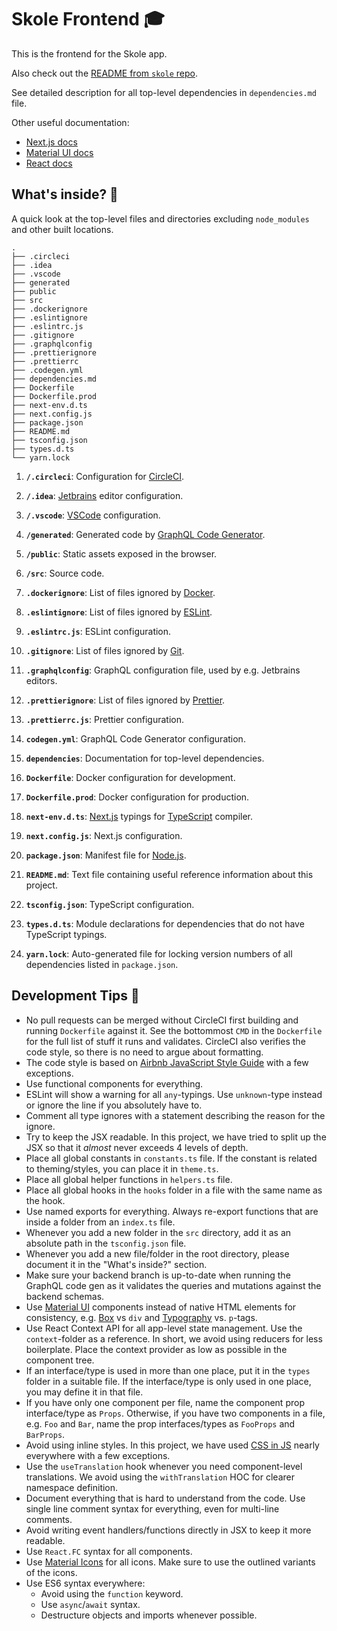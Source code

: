 # Skole Frontend 🎓

This is the frontend for the Skole app.

Also check out the [README from `skole` repo](https://github.com/ruohola/skole/blob/develop/README.md).

See detailed description for all top-level dependencies in `dependencies.md` file.

Other useful documentation:

-   [Next.js docs](https://nextjs.org/docs)
-   [Material UI docs](https://material-ui.com/)
-   [React docs](https://reactjs.org/docs/getting-started.html)

## What's inside? 🧐

A quick look at the top-level files and directories excluding `node_modules` and other built locations.

    .
    ├── .circleci
    ├── .idea
    ├── .vscode
    ├── generated
    ├── public
    ├── src
    ├── .dockerignore
    ├── .eslintignore
    ├── .eslintrc.js
    ├── .gitignore
    ├── .graphqlconfig
    ├── .prettierignore
    ├── .prettierrc
    ├── .codegen.yml
    ├── dependencies.md
    ├── Dockerfile
    ├── Dockerfile.prod
    ├── next-env.d.ts
    ├── next.config.js
    ├── package.json
    ├── README.md
    ├── tsconfig.json
    ├── types.d.ts
    └── yarn.lock

1.  **`/.circleci`**: Configuration for [CircleCI](https://circleci.com/).

2.  **`/.idea`**: [Jetbrains](https://www.jetbrains.com/) editor configuration.

3.  **`/.vscode`**: [VSCode](https://code.visualstudio.com/) configuration.

4.  **`/generated`**: Generated code by [GraphQL Code Generator](https://www.npmjs.com/package/@graphql-codegen).

5.  **`/public`**: Static assets exposed in the browser.

6.  **`/src`**: Source code.

7.  **`.dockerignore`**: List of files ignored by [Docker](https://www.docker.com/).

8.  **`.eslintignore`**: List of files ignored by [ESLint](https://www.npmjs.com/package/eslint).

9.  **`.eslintrc.js`**: ESLint configuration.

10. **`.gitignore`**: List of files ignored by [Git](https://git-scm.com/).

11. **`.graphqlconfig`**: GraphQL configuration file, used by e.g. Jetbrains editors.

12. **`.prettierignore`**: List of files ignored by [Prettier](https://prettier.io/).

13. **`.prettierrc.js`**: Prettier configuration.

14. **`codegen.yml`**: GraphQL Code Generator configuration.

15. **`dependencies`**: Documentation for top-level dependencies.

16. **`Dockerfile`**: Docker configuration for development.

17. **`Dockerfile.prod`**: Docker configuration for production.

18. **`next-env.d.ts`**: [Next.js](https://nextjs.org/) typings for [TypeScript](https://www.typescriptlang.org/) compiler.

19. **`next.config.js`**: Next.js configuration.

20. **`package.json`**: Manifest file for [Node.js](https://nodejs.org/en/).

21. **`README.md`**: Text file containing useful reference information about this project.

22. **`tsconfig.json`**: TypeScript configuration.

23. **`types.d.ts`**: Module declarations for dependencies that do not have TypeScript typings.

24. **`yarn.lock`**: Auto-generated file for locking version numbers of all dependencies listed in `package.json`.

## Development Tips 🚀

-   No pull requests can be merged without CircleCI first building and running `Dockerfile` against it. See the bottommost `CMD` in the `Dockerfile` for the full list of stuff it runs and validates.
    CircleCI also verifies the code style, so there is no need to argue about formatting.
-   The code style is based on [Airbnb JavaScript Style Guide](https://airbnb.io/javascript/react/) with a few exceptions.
-   Use functional components for everything.
-   ESLint will show a warning for all `any`-typings. Use `unknown`-type instead or ignore the line if you absolutely have to.
-   Comment all type ignores with a statement describing the reason for the ignore.
-   Try to keep the JSX readable. In this project, we have tried to split up the JSX so that it _almost_ never exceeds 4 levels of depth.
-   Place all global constants in `constants.ts` file. If the constant is related to theming/styles, you can place it in `theme.ts`.
-   Place all global helper functions in `helpers.ts` file.
-   Place all global hooks in the `hooks` folder in a file with the same name as the hook.
-   Use named exports for everything. Always re-export functions that are inside a folder from an `index.ts` file.
-   Whenever you add a new folder in the `src` directory, add it as an absolute path in the `tsconfig.json` file.
-   Whenever you add a new file/folder in the root directory, please document it in the "What's inside?" section.
-   Make sure your backend branch is up-to-date when running the GraphQL code gen as it validates the queries and mutations against the backend schemas.
-   Use [Material UI](https://material-ui.com/) components instead of native HTML elements for consistency, e.g. [Box](https://material-ui.com/components/box/#box) vs `div` and [Typography](https://material-ui.com/components/typography/#typography) vs. `p`-tags.
-   Use React Context API for all app-level state management. Use the `context`-folder as a reference. In short, we avoid using reducers for less boilerplate. Place the context provider as low as possible in the component tree.
-   If an interface/type is used in more than one place, put it in the `types` folder in a suitable file. If the interface/type is only used in one place, you may define it in that file.
-   If you have only one component per file, name the component prop interface/type as `Props`. Otherwise, if you have two components in a file, e.g. `Foo` and `Bar`, name the prop interfaces/types as `FooProps` and `BarProps`.
-   Avoid using inline styles. In this project, we have used [CSS in JS](https://v1.material-ui.com/customization/css-in-js/) nearly everywhere with a few exceptions.
-   Use the `useTranslation` hook whenever you need component-level translations. We avoid using the `withTranslation` HOC for clearer namespace definition.
-   Document everything that is hard to understand from the code. Use single line comment syntax for everything, even for multi-line comments.
-   Avoid writing event handlers/functions directly in JSX to keep it more readable.
-   Use `React.FC` syntax for all components.
-   Use [Material Icons](https://material.io/resources/icons/) for all icons. Make sure to use the outlined variants of the icons.
-   Use ES6 syntax everywhere:
    -   Avoid using the `function` keyword.
    -   Use `async`/`await` syntax.
    -   Destructure objects and imports whenever possible.
